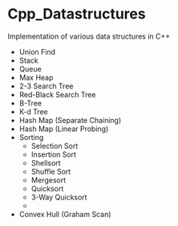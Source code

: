 # Cpp_Datastructures
Implementation of various data structures in C++
- Union Find
- Stack
- Queue
- Max Heap
- 2-3 Search Tree
- Red-Black Search Tree
- B-Tree
- K-d Tree
- Hash Map (Separate Chaining)
- Hash Map (Linear Probing)
- Sorting
	- Selection Sort
	- Insertion Sort
	- Shellsort
	- Shuffle Sort
	- Mergesort
	- Quicksort
	- 3-Way Quicksort
	- 
- Convex Hull (Graham Scan)